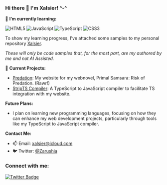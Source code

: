 ### Hi there 👋 I'm Xalsier! ^-^

🌱 **I’m currently learning:**

![HTML5](https://img.shields.io/badge/-HTML5-E34F26?style=flat-square&logo=html5&logoColor=white)
![JavaScript](https://img.shields.io/badge/-JavaScript-F7DF1E?style=flat-square&logo=javascript&logoColor=black)
![TypeScript](https://img.shields.io/badge/-TypeScript-3178C6?style=flat-square&logo=typescript&logoColor=white)
![CSS3](https://img.shields.io/badge/-CSS3-1572B6?style=flat-square&logo=css3&logoColor=white)

To show my learning progress, I've attached some samples to my personal repository [Xalsier](https://github.com/Xalsier/Xalsier).

*These will only be code samples that, for the most part, are my authored by me and not AI Assisted.*

🔭 **Current Projects:**
- [Predation](https://github.com/Xalsier/predation): My website for my webnovel, Primal Samsara: Risk of Predation. (Rawr!)
- [StripTS Compiler](https://github.com/Xalsier/StripTS-Compiler): A TypeScript to JavaScript compiler to facilitate TS integration with my website.

**Future Plans:**
- I plan on learning new programming languages, focusing on how they can enhance my web development projects, particularly through tools like my TypeScript to JavaScript compiler.

**Contact Me:**
- 📫 Email: [xalsier@icloud.com](mailto:xalsier@icloud.com)
- 🐦 Twitter: [@Zarushia](https://twitter.com/Zarushia)

### Connect with me:

[![Twitter Badge](https://img.shields.io/badge/-Zarushia-1DA1F2?style=flat-square&logo=Twitter&logoColor=white&link=https://twitter.com/Zarushia)](https://twitter.com/Zarushia)
